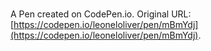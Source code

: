 # 

A Pen created on CodePen.io. Original URL: [https://codepen.io/leoneloliver/pen/mBmYdj](https://codepen.io/leoneloliver/pen/mBmYdj).

